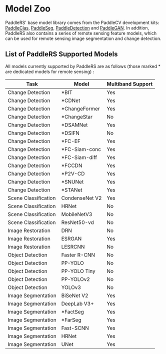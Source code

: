 # Model Zoo

PaddleRS' base model library comes from the PaddleCV development kits: [PaddleClas](https://github.com/PaddlePaddle/PaddleClas/blob/release/2.3/docs/en/algorithm_introduction/ImageNet_models_en.md), [PaddleSeg](https://github.com/PaddlePaddle/PaddleSeg/blob/release/2.4/docs/model_zoo_overview.md), [PaddleDetection](https://github.com/PaddlePaddle/PaddleDetection/blob/release/2.3/README_en.md) and [PaddleGAN](https://github.com/PaddlePaddle/PaddleGAN/blob/develop/README.md). In addition, PaddleRS also contains a series of remote sensing feature models, which can be used for remote sensing image segmentation and change detection.

## List of PaddleRS Supported Models

All models currently supported by PaddleRS are as follows (those marked \* are dedicated models for remote sensing) :

| Task | Model | Multiband Support |
|--------|---------|------|
| Change Detection | \*BIT | Yes |
| Change Detection | \*CDNet | Yes |
| Change Detection | \*ChangeFormer | Yes |
| Change Detection | \*ChangeStar | No |
| Change Detection | \*DSAMNet | Yes |
| Change Detection | \*DSIFN | No |
| Change Detection | \*FC-EF | Yes |
| Change Detection | \*FC-Siam-conc | Yes |
| Change Detection | \*FC-Siam-diff | Yes |
| Change Detection | \*FCCDN | Yes |
| Change Detection | \*P2V-CD | Yes |
| Change Detection | \*SNUNet | Yes |
| Change Detection | \*STANet | Yes |
| Scene Classification | CondenseNet V2 | Yes |
| Scene Classification | HRNet | No |
| Scene Classification | MobileNetV3 | No |
| Scene Classification | ResNet50-vd | No |
| Image Restoration | DRN | No |
| Image Restoration | ESRGAN | Yes |
| Image Restoration | LESRCNN | No |
| Object Detection | Faster R-CNN | No |
| Object Detection | PP-YOLO | No |
| Object Detection | PP-YOLO Tiny | No |
| Object Detection | PP-YOLOv2 | No |
| Object Detection | YOLOv3 | No |
| Image Segmentation | BiSeNet V2 | Yes |
| Image Segmentation | DeepLab V3+ | Yes |
| Image Segmentation | \*FactSeg | Yes |
| Image Segmentation | \*FarSeg | Yes |
| Image Segmentation | Fast-SCNN | Yes |
| Image Segmentation | HRNet | Yes |
| Image Segmentation | UNet | Yes |
